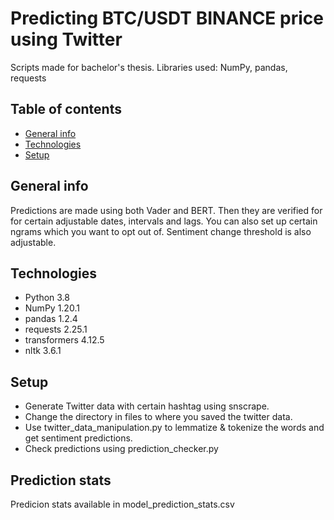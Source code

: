 # Predicting BTC/USDT BINANCE price using Twitter
Scripts made for bachelor's thesis. Libraries used: NumPy, pandas, requests

## Table of contents
* [General info](#general-info)
* [Technologies](#technologies)
* [Setup](#setup)

## General info
Predictions are made using both Vader and BERT. Then they are verified for for certain adjustable dates, intervals and lags. You can also set up certain ngrams which you want to opt out of.
Sentiment change threshold is also adjustable.
## Technologies
* Python 3.8
* NumPy 1.20.1
* pandas 1.2.4
* requests 2.25.1
* transformers 4.12.5
* nltk 3.6.1
## Setup
* Generate Twitter data with certain hashtag using snscrape.
* Change the directory in files to where you saved the twitter data.
* Use twitter_data_manipulation.py to lemmatize & tokenize the words and get sentiment predictions.
* Check predictions using prediction_checker.py
## Prediction stats
Predicion stats available in model_prediction_stats.csv

